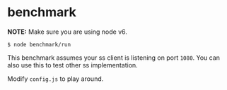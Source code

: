 # benchmark

__NOTE:__ Make sure you are using node v6.

```
$ node benchmark/run
```

This benchmark assumes your ss client is listening on port `1080`. You can also use this to test other ss implementation.

Modify `config.js` to play around.
